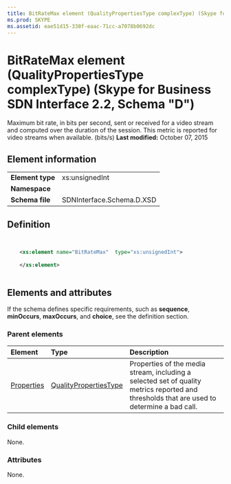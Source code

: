 ```yaml
---
title: BitRateMax element (QualityPropertiesType complexType) (Skype for Business SDN Interface 2.2, Schema "D")
ms.prod: SKYPE
ms.assetid: eae51d15-338f-eaac-71cc-a7078b0692dc
---
```



# BitRateMax element (QualityPropertiesType complexType) (Skype for Business SDN Interface 2.2, Schema "D")
Maximum bit rate, in bits per second, sent or received for a video stream and computed over the duration of the session. This metric is reported for video streams when available. (bits/s) 
 **Last modified:** October 07, 2015
  
    
    


## Element information


|||
|:-----|:-----|
|**Element type**|xs:unsignedInt |
|**Namespace**||
|**Schema file**|SDNInterface.Schema.D.XSD |
   

## Definition


```XML


    <xs:element name="BitRateMax"  type="xs:unsignedInt">
    
    </xs:element>
  
```


## Elements and attributes

If the schema defines specific requirements, such as **sequence**, **minOccurs**, **maxOccurs**, and **choice**, see the definition section. 
  
    
    

### Parent elements



|**Element**|**Type**|**Description**|
|:-----|:-----|:-----|
| [Properties](properties-element-qualitytype-complextype.md)| [QualityPropertiesType](qualitypropertiestype-complextype.md)|Properties of the media stream, including a selected set of quality metrics reported and thresholds that are used to determine a bad call. |
   

### Child elements

None. 
  
    
    

### Attributes

None. 
  
    
    

